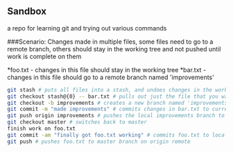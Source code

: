 Sandbox
-------

a repo for learning git and trying out various commands

###Scenario: Changes made in multiple files, some files need to go to a remote branch, others should stay in the working tree and not pushed until work is complete on them

*foo.txt - changes in this file should stay in the working tree
*bar.txt - changes in this file should go to a remote branch named 'improvements'

```bash
git stash # puts all files into a stash, and undoes changes in the working tree
git checkout stash@{0} -- bar.txt # pulls out just the file that you want to put in the branch
git checkout -b improvements # creates a new branch named 'improvements' and switches to it
git commit -m "made improvements" # commits changes in bar.txt to current branch (improvements)
git push origin improvements # pushes the local improvements branch to the remote named 'origin'
git checkout master # switches back to master
finish work on foo.txt
git commit -am "finally got foo.txt working" # commits foo.txt to local master branch
git push # pushes foo.txt to master branch on origin remote
```

